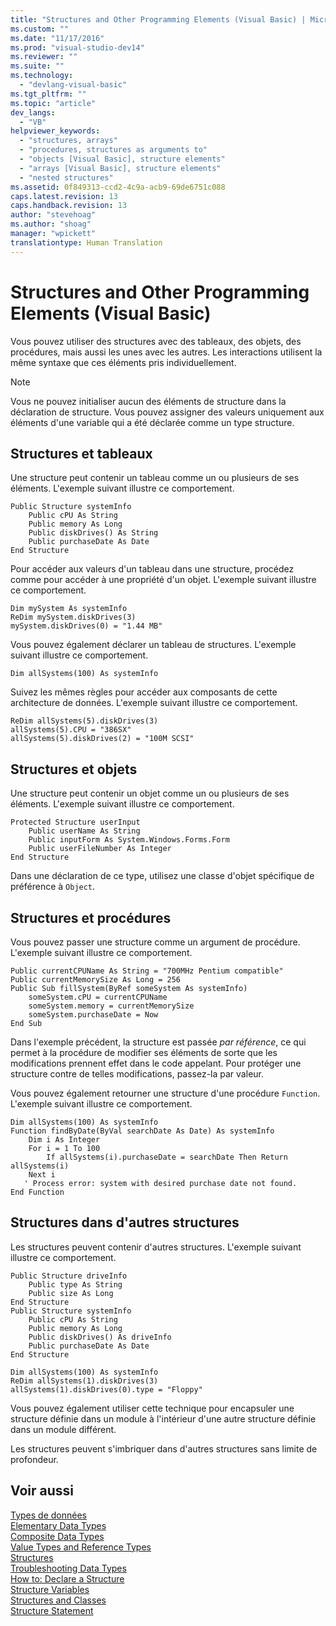 ```yaml
---
title: "Structures and Other Programming Elements (Visual Basic) | Microsoft Docs"
ms.custom: ""
ms.date: "11/17/2016"
ms.prod: "visual-studio-dev14"
ms.reviewer: ""
ms.suite: ""
ms.technology: 
  - "devlang-visual-basic"
ms.tgt_pltfrm: ""
ms.topic: "article"
dev_langs: 
  - "VB"
helpviewer_keywords: 
  - "structures, arrays"
  - "procedures, structures as arguments to"
  - "objects [Visual Basic], structure elements"
  - "arrays [Visual Basic], structure elements"
  - "nested structures"
ms.assetid: 0f849313-ccd2-4c9a-acb9-69de6751c088
caps.latest.revision: 13
caps.handback.revision: 13
author: "stevehoag"
ms.author: "shoag"
manager: "wpickett"
translationtype: Human Translation
---
```

# Structures and Other Programming Elements (Visual Basic)
Vous pouvez utiliser des structures avec des tableaux, des objets, des procédures, mais aussi les unes avec les autres.  Les interactions utilisent la même syntaxe que ces éléments pris individuellement.  
  
> [!NOTE]
>  Vous ne pouvez initialiser aucun des éléments de structure dans la déclaration de structure.  Vous pouvez assigner des valeurs uniquement aux éléments d'une variable qui a été déclarée comme un type structure.  
  
## Structures et tableaux  
 Une structure peut contenir un tableau comme un ou plusieurs de ses éléments.  L'exemple suivant illustre ce comportement.  
  
```vb#  
Public Structure systemInfo  
    Public cPU As String  
    Public memory As Long  
    Public diskDrives() As String  
    Public purchaseDate As Date  
End Structure   
```  
  
 Pour accéder aux valeurs d'un tableau dans une structure, procédez comme pour accéder à une propriété d'un objet.  L'exemple suivant illustre ce comportement.  
  
```vb#  
Dim mySystem As systemInfo  
ReDim mySystem.diskDrives(3)  
mySystem.diskDrives(0) = "1.44 MB"  
```  
  
 Vous pouvez également déclarer un tableau de structures.  L'exemple suivant illustre ce comportement.  
  
```vb#  
Dim allSystems(100) As systemInfo  
```  
  
 Suivez les mêmes règles pour accéder aux composants de cette architecture de données.  L'exemple suivant illustre ce comportement.  
  
```vb#  
ReDim allSystems(5).diskDrives(3)  
allSystems(5).CPU = "386SX"  
allSystems(5).diskDrives(2) = "100M SCSI"  
```  
  
## Structures et objets  
 Une structure peut contenir un objet comme un ou plusieurs de ses éléments.  L'exemple suivant illustre ce comportement.  
  
```vb#  
Protected Structure userInput  
    Public userName As String  
    Public inputForm As System.Windows.Forms.Form  
    Public userFileNumber As Integer  
End Structure  
```  
  
 Dans une déclaration de ce type, utilisez une classe d'objet spécifique de préférence à `Object`.  
  
## Structures et procédures  
 Vous pouvez passer une structure comme un argument de procédure.  L'exemple suivant illustre ce comportement.  
  
```vb#  
Public currentCPUName As String = "700MHz Pentium compatible"  
Public currentMemorySize As Long = 256  
Public Sub fillSystem(ByRef someSystem As systemInfo)  
    someSystem.cPU = currentCPUName  
    someSystem.memory = currentMemorySize  
    someSystem.purchaseDate = Now  
End Sub  
```  
  
 Dans l'exemple précédent, la structure est passée *par référence*, ce qui permet à la procédure de modifier ses éléments de sorte que les modifications prennent effet dans le code appelant.  Pour protéger une structure contre de telles modifications, passez\-la par valeur.  
  
 Vous pouvez également retourner une structure d'une procédure `Function`.  L'exemple suivant illustre ce comportement.  
  
```vb#  
Dim allSystems(100) As systemInfo  
Function findByDate(ByVal searchDate As Date) As systemInfo  
    Dim i As Integer  
    For i = 1 To 100  
        If allSystems(i).purchaseDate = searchDate Then Return allSystems(i)  
    Next i  
   ' Process error: system with desired purchase date not found.  
End Function  
```  
  
## Structures dans d'autres structures  
 Les structures peuvent contenir d'autres structures.  L'exemple suivant illustre ce comportement.  
  
```vb#  
Public Structure driveInfo  
    Public type As String  
    Public size As Long  
End Structure  
Public Structure systemInfo  
    Public cPU As String  
    Public memory As Long  
    Public diskDrives() As driveInfo  
    Public purchaseDate As Date  
End Structure  
```  
  
```vb#  
Dim allSystems(100) As systemInfo  
ReDim allSystems(1).diskDrives(3)  
allSystems(1).diskDrives(0).type = "Floppy"  
```  
  
 Vous pouvez également utiliser cette technique pour encapsuler une structure définie dans un module à l'intérieur d'une autre structure définie dans un module différent.  
  
 Les structures peuvent s'imbriquer dans d'autres structures sans limite de profondeur.  
  
## Voir aussi  
 [Types de données](../../../../visual-basic/programming-guide/language-features/data-types/index.md)   
 [Elementary Data Types](../../../../visual-basic/programming-guide/language-features/data-types/elementary-data-types.md)   
 [Composite Data Types](../../../../visual-basic/programming-guide/language-features/data-types/composite-data-types.md)   
 [Value Types and Reference Types](../../../../visual-basic/programming-guide/language-features/data-types/value-types-and-reference-types.md)   
 [Structures](../../../../visual-basic/programming-guide/language-features/data-types/structures.md)   
 [Troubleshooting Data Types](../../../../visual-basic/programming-guide/language-features/data-types/troubleshooting-data-types.md)   
 [How to: Declare a Structure](../../../../visual-basic/programming-guide/language-features/data-types/how-to-declare-a-structure.md)   
 [Structure Variables](../../../../visual-basic/programming-guide/language-features/data-types/structure-variables.md)   
 [Structures and Classes](../../../../visual-basic/programming-guide/language-features/data-types/structures-and-classes.md)   
 [Structure Statement](../../../../visual-basic/language-reference/statements/structure-statement.md)